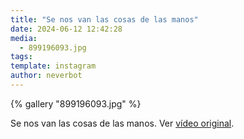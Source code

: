 ```yaml
---
title: "Se nos van las cosas de las manos"
date: 2024-06-12 12:42:28
media: 
  - 899196093.jpg
tags: 
template: instagram
author: neverbot
---
```


{% gallery "899196093.jpg" %}

Se nos van las cosas de las manos. Ver [vídeo original](https://www.instagram.com/p/C8HNdgEsZlx/).
